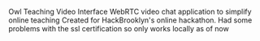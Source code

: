 Owl Teaching Video Interface
WebRTC video chat application to simplify online teaching
Created for HackBrooklyn's online hackathon.
Had some problems with the ssl certification so only works locally as of now 
